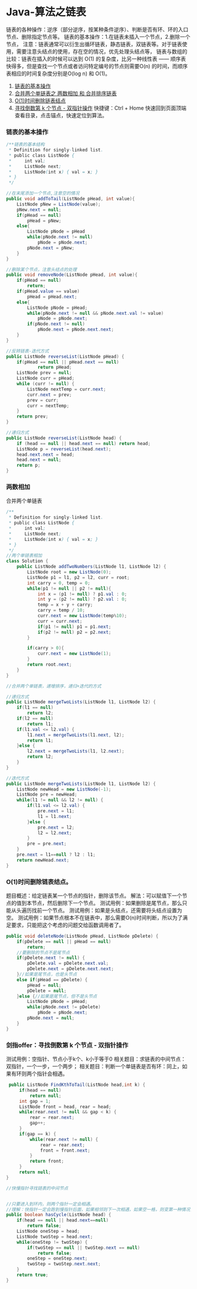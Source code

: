 

# Java-算法之链表

链表的各种操作：逆序（部分逆序，按某种条件逆序）、判断是否有环、环的入口节点、删除指定节点等。
链表的基本操作：1.在链表未插入一个节点，2.删除一个节点，
注意：链表通常可以衍生出循环链表，静态链表，双链表等。对于链表使用，需要注意头结点的使用，存在空的情况，优先处理头结点等，
链表与数组的比较：链表在插入的时候可以达到 O(1) 的复杂度，比另一种线性表 —— 顺序表快得多，但是查找一个节点或者访问特定编号的节点则需要O(n) 的时间，而顺序表相应的时间复杂度分别是O(log n) 和 O(1)。

1. <a href="#链表的基本操作">链表的基本操作</a>
2. <a href="#合并两个单链表">合并两个单链表之 两数相加 和 合并排序链表</a>
3. <a href="#O(1)时间删除链表结点">O(1)时间删除链表结点</a>
4. <a href="#双指针操作"> 寻找倒数第 k 个节点 - 双指针操作</a>
快捷键：Ctrl + Home 快速回到页面顶端查看目录，点击锚点，快速定位到算法。

### 链表的基本操作
```java
/**链表的基本结构
 * Definition for singly-linked list.
 * public class ListNode {
 *     int val;
 *     ListNode next;
 *     ListNode(int x) { val = x; }
 * }
 */

//在末尾添加一个节点,注意空的情况
public void addToTail(ListNode pHead, int value){
    ListNode pNew = ListNode(value);
    pNew.next = null;
    if(pHead == null)
        pHead = pNew;
    else{
        ListNode pNode = pHead
        while(pNode.next != null)
            pNode = pNode.next;
        pNode.next = pNew;
    }
}

//删除某个节点，注意头结点的处理
public void removeNode(ListNode pHead, int value){
    if(pHead == null)
        return;
    if(pHead.value == value)
        pHead = pHead.next;
    else{
        ListNode pNode = pHead;
        while(pNode.next != null && pNode.next.val != value)
            pNode = pNode.next;
        if(pNode.next != null)
            pNode.next = pNode.next.next;
    }
}

//反转链表-迭代方式
public ListNode reverseList(ListNode pHead) {
    if(pHead == null || pHead.next == null)
    		return pHead;
    ListNode prev = null;
    ListNode curr = pHead;
    while (curr != null) {
        ListNode nextTemp = curr.next;
        curr.next = prev;
        prev = curr;
        curr = nextTemp;
    }
    return prev;
}

//递归方式
public ListNode reverseList(ListNode head) {
    if (head == null || head.next == null) return head;
    ListNode p = reverseList(head.next);
    head.next.next = head;
    head.next = null;
    return p;
}

```


### 两数相加  
<a name="合并两个单链表">合并两个单链表</a>

```java
/**
 * Definition for singly-linked list.
 * public class ListNode {
 *     int val;
 *     ListNode next;
 *     ListNode(int x) { val = x; }
 * }
 */
//两个单链表相加
class Solution {
    public ListNode addTwoNumbers(ListNode l1, ListNode l2) {
        ListNode root = new ListNode(0);
        ListNode p1 = l1, p2 = l2, curr = root;
        int carry = 0, temp = 0;
        while(p1 != null || p2 != null){
        	int x = (p1 != null) ? p1.val : 0;
        	int y = (p2 != null) ? p2.val : 0;
        	temp = x + y + carry;
        	carry = temp / 10;
        	curr.next = new ListNode(temp%10);
        	curr = curr.next;
        	if(p1 != null) p1 = p1.next;
        	if(p2 != null) p2 = p2.next;
        }

        if(carry > 0){
        	curr.next = new ListNode(1);
        }
        return root.next;
    }
}

//合并两个单链表，递增排序，递归+迭代的方式

//递归方式
public ListNode mergeTwoLists(ListNode l1, ListNode l2) {
    if(l1 == null)
        return l2;
    if(l2 == null)
        return l1;
    if(l1.val <= l2.val) {
        l1.next = mergeTwoLists(l1.next, l2);
        return l1;
    }else {
        l2.next = mergeTwoLists(l1, l2.next);
        return l2;
    }
}

//迭代方式
public ListNode mergeTwoLists(ListNode l1, ListNode l2) {
    ListNode newHead = new ListNode(-1);
    ListNode pre = newHead;
    while(l1 != null && l2 != null) {
        if(l1.val <= l2.val) {
            pre.next = l1;
            l1 = l1.next;
        }else {
            pre.next = l2;
            l2 = l2.next;
        }
        pre = pre.next;
    }
    pre.next = l1==null ? l2 : l1;
    return newHead.next;
}
```

### O(1)时间删除链表结点。
题目概述：给定链表某一个节点的指针，删除该节点。
解法：可以赋值下一个节点的值到本节点，然后删除下一个节点。
测试用例：如果删除是尾节点，那么只能从头遍历找前一个节点。
测试用例：如果是头结点，还需要将头结点设置为空。
测试用例：如果节点根本不在链表中，那么需要O(n)时间判断，所以为了满足要求，只能把这个考虑的问题交给函数调用者了。

```java
public void deleteNode(ListNode pHead, ListNode pDelete) {
	if(pDelete == null || pHead == null)
		return;
	//要删除的节点不是尾节点
	if(pDelete.next != null) {
		pDelete.val = pDelete.next.val;
		pDelete.next = pDelete.next.next;
	}//如果是尾节点，也是头节点
	else if(pHead == pDelete) {
		pHead = null;
		pDelete = null;
	}else {//如果是尾节点，但不是头节点
		ListNode pNode = pHead;
		while(pNode.next != pDelete)
			pNode = pNode.next;
		pNode.next = null;
	}
}
```

### 剑指offer：寻找倒数第 k 个节点 - 双指针操作
测试用例：空指针、节点小于k个、k小于等于0
相关题目：求链表的中间节点：双指针，一个一步，一个两步；
相关题目：判断一个单链表是否有环：同上，如果有环则两个指针会相遇。
<a name="双指针操作"></a>
```java
 public ListNode FindKthToTail(ListNode head,int k) {
	 if(head == null)
		 return null;
	 int gap = 1;
	 ListNode front = head, rear = head;
	 while(rear.next != null && gap < k) {
		 rear = rear.next;
		 gap++;
	 }
	 if(gap == k) {
		 while(rear.next != null) {
			 rear = rear.next;
			 front = front.next;
		 } 
		 return front;
	 }
	 return null;		 
}

//快慢指针寻找链表的中间节点


//只要进入到环内，则两个指针一定会相遇。
//理解：快指针一定会跑到慢指针后面，如果相邻则下一次相遇，如果空一格，则变第一种情况，依次类推。
public boolean hasCycle(ListNode head) {
    if(head == null || head.next==null)
        return false;
    ListNode oneStep = head;
    ListNode twoStep = head.next;
    while(oneStep != twoStep) {
        if(twoStep == null || twoStep.next == null)
            return false;
        oneStep = oneStep.next;
        twoStep = twoStep.next.next;
    }
    return true;
}
```










